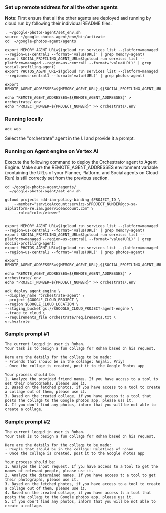 

### Set up remote address for all the other agents

**Note**: First ensure that all the other agents are deployed and running by cloud run by following
their individual README files.

```aiexclude
. ~/google-photos-agent/set_env.sh
source ~/google-photos-agent/env/bin/activate
cd  ~/google-photos-agent/agents

export MEMORY_AGENT_URL=$(gcloud run services list --platform=managed --region=us-central1 --format='value(URL)' | grep memory-agent)
export SOCIAL_PROFILING_AGENT_URL=$(gcloud run services list --platform=managed --region=us-central1 --format='value(URL)' | grep social-profiling-agent)
export PHOTOS_AGENT_URL=$(gcloud run services list --platform=managed --region=us-central1 --format='value(URL)' | grep photos-agent)

export REMOTE_AGENT_ADDRESSES=${MEMORY_AGENT_URL},${SOCIAL_PROFILING_AGENT_URL},${PHOTOS_AGENT_URL}
```

```aiexclude
echo "REMOTE_AGENT_ADDRESSES=${REMOTE_AGENT_ADDRESSES}" > orchestrate/.env
echo "PROJECT_NUMBER=${PROJECT_NUMBER}" >> orchestrate/.env
```

### Running locally 

```aiexclude
adk web
```

Select the "orchestrate" agent in the UI and provide it a prompt.

### Running on Agent engine on Vertex AI

Execute the following command to deploy the Orchestrator agent to Agent Engine. Make sure the REMOTE_AGENT_ADDRESSES environment variable (containing the URLs of your Planner, Platform, and Social agents on Cloud Run) is still correctly set from the previous section.

```aiexclude
cd ~/google-photos-agent/agents/
. ~/google-photos-agent/set_env.sh

gcloud projects add-iam-policy-binding $PROJECT_ID \
    --member="serviceAccount:service-$PROJECT_NUMBER@gcp-sa-aiplatform-re.iam.gserviceaccount.com" \
    --role="roles/viewer"


export MEMORY_AGENT_URL=$(gcloud run services list --platform=managed --region=us-central1 --format='value(URL)' | grep memory-agent)
export SOCIAL_PROFILING_AGENT_URL=$(gcloud run services list --platform=managed --region=us-central1 --format='value(URL)' | grep social-profiling-agent)
export PHOTOS_AGENT_URL=$(gcloud run services list --platform=managed --region=us-central1 --format='value(URL)' | grep photos-agent)

export REMOTE_AGENT_ADDRESSES=${MEMORY_AGENT_URL},${SOCIAL_PROFILING_AGENT_URL},${PHOTOS_AGENT_URL}
```

```aiexclude
echo "REMOTE_AGENT_ADDRESSES=${REMOTE_AGENT_ADDRESSES}" > orchestrate/.env
echo "PROJECT_NUMBER=${PROJECT_NUMBER}" >> orchestrate/.env
```

```aiexclude
adk deploy agent_engine \
--display_name "orchestrate-agent" \
--project $GOOGLE_CLOUD_PROJECT \
--region $GOOGLE_CLOUD_LOCATION \
--staging_bucket gs://$GOOGLE_CLOUD_PROJECT-agent-engine \
--trace_to_cloud \
--requirements_file orchestrate/requirements.txt \
orchestrate
```

### Sample prompt #1

```aiexclude
The current logged in user is Rohan.
Your task is to design a fun collage for Rohan based on his request.

Here are the details for the collage to be made:
- Friends that should be in the collage: Anjali, Priya
- Once the collage is created, post it to the Google Photos app

Your process should be:
1. Analyze the provided friend names. If you have access to a tool to get their photographs, please use it.
2. Based on the fetched photos, if you have access to a tool to create a collage out of them, please use it.
3. Based on the created collage, if you have access to a tool that posts the collage to the Google photos app, please use it.
4. If you don't find any photos, inform that you will be not able to create a collage.
```

### Sample prompt #2

```aiexclude
The current logged in user is Rohan.
Your task is to design a fun collage for Rohan based on his request.

Here are the details for the collage to be made:
- People that should be in the collage: Relatives of Rohan
- Once the collage is created, post it to the Google Photos app

Your process should be:
1. Analyze the input request. If you have access to a tool to get the names of relevant people, please use it.
2. Analyze the determined names. If you have access to a tool to get their photographs, please use it.
3. Based on the fetched photos, if you have access to a tool to create a collage out of them, please use it.
4. Based on the created collage, if you have access to a tool that posts the collage to the Google photos app, please use it.
5. If you don't find any photos, inform that you will be not able to create a collage.
```